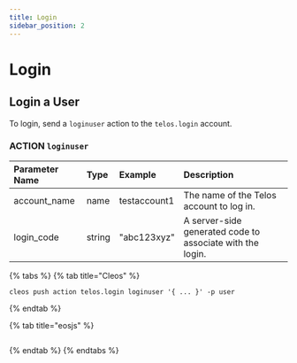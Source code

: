 ```yaml
---
title: Login
sidebar_position: 2
---
```



# Login

## Login a User

To login, send a `loginuser` action to the `telos.login` account.

### ACTION `loginuser`

| Parameter Name | Type | Example | Description |
| :--- | :--- | :--- | :--- |
| account\_name | name | testaccount1 | The name of the Telos account to log in. |
| login\_code | string | "abc123xyz" | A server-side generated code to associate with the login. |

{% tabs %}
{% tab title="Cleos" %}
```text
cleos push action telos.login loginuser '{ ... }' -p user
```
{% endtab %}

{% tab title="eosjs" %}
```

```
{% endtab %}
{% endtabs %}



